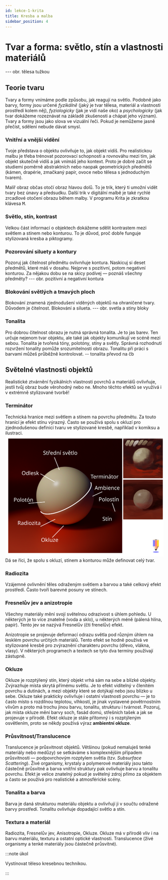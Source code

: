 ```yaml
---
id: lekce-1-krita
title: Kresba a malba
sidebar_position: 4
---
```


# Tvar a forma: světlo, stín a vlastnosti materiálů

--- obr. tělesa tužkou
## Teorie tvaru
Tvary a formy vnímáme podle způsobu, jak reagují na světlo. Podobně jako barvy, formy jsou určené *fyzikálně* (jaký je tvar tělesa, materiál a vlastnosti prostředí kolem něj), *fyziologicky* (jak je vidí naše oko) a *psychologicky* (jak tvar dokážeme rozeznávat na základě zkušenosti a chápat jeho význam). Tvary a formy jsou jako slova ve vizuální řeči. Pokud je nemůžeme jasně přečíst, sdělení nebude dávat smysl.
### Vnitřní a vnější vidění
Tvoje představa o objektu ovlivňuje to, jak objekt vidíš. Pro realistickou malbu je třeba trénovat pozorovací schopnosti a rovnováhu mezi tím, jak objekt skutečně vidíš a jak vnímáš jeho kontext. Proto je dobré začít se studiemi poměrně abstraktních nebo naopak geometrických předmětů (kámen, drapérie, zmačkaný papír, ovoce nebo tělesa s jednoduchým tvarem).  

Malíř obraz občas otočí obraz hlavou dolů. To je trik, který ti umožní vidět tvary bez únavy a předsudku. Další trik v digitální malbě je také rychlé zrcadlové otočení obrazu během malby. V programu Krita je zkratkou klávesa <kbd>M</kbd>.  
### Světlo, stín, kontrast
Velkou část informací o objektech dokážeme sdělit kontrastem mezi světlem a stínem nebo konturou. To je důvod, proč dobře funguje stylizovaná kresba a piktogramy.
### Pozorování siluety a kontury
Pozoruj jak čitelnost předmětu ovlivnňuje kontura. Naskicuj si deset předmětů, které máš v dosahu. Nejprve s pozitivní, potom negativní konturou. Za nějakou dobu se na skicy podívej — poznáš všechny předměty?
--- obr. pozitivní a negativní kontura
### Blokování světlých a tmavých ploch
Blokování znamená zjednodušení viděných objektů na ohraničené tvary. Důvodem je čitelnost. Blokování a silueta.
--- obr. svetla a stiny bloky
### Tonalita
Pro dobrou čitelnost obrazu je nutná správná tonalita. Je to jas barev. Ten určuje nejenom tvar objektu, ale také jak objekty komunikují ve scéně mezi sebou. Tonalita je tvořená tóny, polotóny, stíny a světly. Správná rozhodnutí rozvržení tonality pomůže srozumitelnosti obrazu. Tonalitu při práci s barvami můžeš průběžně kontrolovat.
-- tonalita převod na čb

## Světelné vlastnosti objektů
Realistické ztvárnění fyzikálních vlastnosti povrchů a materiálů ovlivňuje, jestli tvůj obraz bude věrohodný nebo ne. Mnoho těchto efektů se využívá i v extrémně stylizované tvorbě!    
### Terminátor
Technická hranice mezi světlem a stínem na povrchu předmětu. Za touto hranicí je efekt stínu výrazný. Často se používá spolu s okluzí pro zjednodušenou definici tvaru ve stylizované kresbě, například v komiksu a ilustraci.
![image](../img/terminator.svg)
Dá se říci, že spolu s okluzí, stínem a konturou může definovat celý tvar.

### Radiozita
Vzájemné ovlivnění těles odraženým světlem a barvou a také celkový efekt prostředí. Často tvoří barevné posuny ve stínech.

### Fresnelův jev a anizotropie
Všechny materiály mění svojí světelnou odrazivost s úhlem pohledu. U některých je to více znatelné (voda a sklo), u některých méně (pálená hlína, papír). Tento jev se nazývá Fresnelův (čti frenelův) efekt.

Anizotropie se projevuje deformací odrazu světla pod různým úhlem na lesklém povrchu určitých materiálů. Tento efekt se hodně používá ve stylizované kresbě pro zvýraznění charakteru povrchu (dřevo, vlákna, vlasy). V některých programech a textech se tyto dva termíny používají zástupně.
### Okluze
Okluze je rozptýlený stín, který objekt vrhá sám na sebe a blízké objekty. Zvýrazňuje místa skrytá přímému světlu. Je to efekt viditelný v členitém povrchu a dutinách, a mezi objekty které se dotýkají nebo jsou blízko u sebe. Okluze také prakticky ovlivňuje i ostatní vlastnosti povrchu — je to často místo s rozdílnou teplotou, vlhkostí, je jinak vystavené povětrnostním vlivům a proto má trochu jinou barvu, tonalitu, strukturu i tvárnost. Pozoruj, jak místa okluze mění barvy soch, fasád domú, střešních tašek a jak se projevuje v přírodě. Efekt okluze je stále přítomný i s rozptýleným osvětlením, proto se někdy používá výraz **ambientní okluze**.
### Průsvitnost/Translucence
Translucence  je průsvitnost objektů. Většinou (pokud nemaluješ tenké materiály nebo medůzy) se setkáváme s komplexnějším případem průsvitnosti — podpovrchovým rozptylem světla (tzv. *Subsurface Scattering*). Živé organismy, krystaly a polymerové materiály jsou takto částečně průsvitné a barva vnitřní struktury pak ovlivňuje barvu a tonalitu povrchu. Efekt je velice znatelný pokud je světelný zdroj přímo za objektem a často se používá pro realistické a atmosférické scény.    
### Tonalita a barva
Barva je daná strukturou materiálu objektu a ovlivňují ji v součtu odražené barvy prostředí. Tonalitu ovlivňuje dopadající světlo a stín.
### Textura a materiál
Radiozita, Fresnelův jev, Anisotropie, Okluze.
Okluze má v přírodě vliv i na barvu materiálu, texturu a ostatní optické vlastnosti.
Translucence (živé organismy a tenké materiály jsou částečně průsvitné).



:::note úkol

Vystínovat těleso kresebnou technikou.

:::
